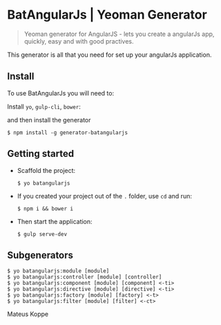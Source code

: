 # BatAngularJs | Yeoman Generator

> Yeoman generator for AngularJS - lets you create a angularJs app, quickly, easy and with good practives.

This generator is all that you need for set up your angularJs application.

## Install

To use BatAngularJs you will need to:

Install `yo`, `gulp-cli`, `bower`:

and then install the generator

```
$ npm install -g generator-batangularjs
```

## Getting started

* Scaffold the project:

  ```
  $ yo batangularjs
  ```

* If you created your project out of the `.` folder, use `cd` and run:

  ```
  $ npm i && bower i
  ```

* Then start the application:

  ```
  $ gulp serve-dev
  ```

## Subgenerators

```
$ yo batangularjs:module [module]
$ yo batangularjs:controller [module] [controller]
$ yo batangularjs:component [module] [component] <-ti>
$ yo batangularjs:directive [module] [directive] <-ti>
$ yo batangularjs:factory [module] [factory] <-t>
$ yo batangularjs:filter [module] [filter] <-ct>
```

Mateus Koppe
